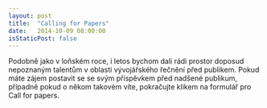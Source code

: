 ```yaml
---
layout: post
title:  "Calling for Papers"
date:   2014-10-09 08:00:00
isStaticPost: false
---
```


Podobně jako v loňském roce, i letos bychom dali rádi prostor doposud nepoznaným talentům v oblasti vývojářského řečnění před publikem. Pokud máte zájem postavit se se svým příspěvkem před nadšené publikum, případně pokud o někom takovém víte, pokračujte klikem na formulář pro Call for papers.
